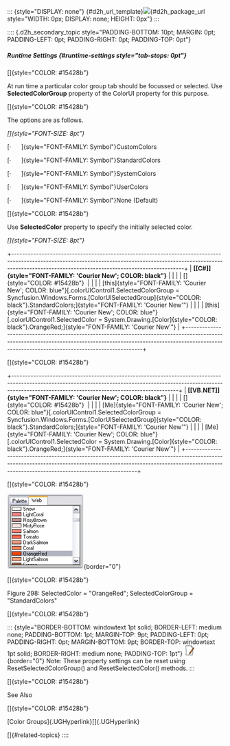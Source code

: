 ::: {style="DISPLAY: none"}
[](ms-xhelp:///?Id=d2h_url_template){#d2h_url_template}![](!package_url!){#d2h_package_url style="WIDTH: 0px; DISPLAY: none; HEIGHT: 0px"}
:::

:::: {.d2h_secondary_topic style="PADDING-BOTTOM: 10pt; MARGIN: 0pt; PADDING-LEFT: 0pt; PADDING-RIGHT: 0pt; PADDING-TOP: 0pt"}
##### Runtime Settings {#runtime-settings style="tab-stops: 0pt"}

[]{style="COLOR: #15428b"} 

At run time a particular color group tab should be focussed or selected. Use **SelectedColorGroup** property of the ColorUI property for this purpose.

[]{style="COLOR: #15428b"} 

The options are as follows.

*[]{style="FONT-SIZE: 8pt"}* 

[·      ]{style="FONT-FAMILY: Symbol"}CustomColors

[·      ]{style="FONT-FAMILY: Symbol"}StandardColors

[·      ]{style="FONT-FAMILY: Symbol"}SystemColors

[·      ]{style="FONT-FAMILY: Symbol"}UserColors

[·      ]{style="FONT-FAMILY: Symbol"}None (Default)

[]{style="COLOR: #15428b"} 

Use **SelectedColor** property to specify the initially selected color.

*[]{style="FONT-SIZE: 8pt"}* 

+--------------------------------------------------------------------------------------------------------------------------------------------------------------------------------------------------------------------------+
| **[\[C#\]]{style="FONT-FAMILY: 'Courier New'; COLOR: black"}**                                                                                                                                                           |
|                                                                                                                                                                                                                          |
| []{style="COLOR: #15428b"}                                                                                                                                                                                               |
|                                                                                                                                                                                                                          |
| [this]{style="FONT-FAMILY: 'Courier New'; COLOR: blue"}[.colorUIControl1.SelectedColorGroup = Syncfusion.Windows.Forms.[ColorUISelectedGroup]{style="COLOR: black"}.StandardColors;]{style="FONT-FAMILY: 'Courier New'"} |
|                                                                                                                                                                                                                          |
| [this]{style="FONT-FAMILY: 'Courier New'; COLOR: blue"}[.colorUIControl1.SelectedColor = System.Drawing.[Color]{style="COLOR: black"}.OrangeRed;]{style="FONT-FAMILY: 'Courier New'"}                                    |
+--------------------------------------------------------------------------------------------------------------------------------------------------------------------------------------------------------------------------+

[]{style="COLOR: #15428b"} 

+------------------------------------------------------------------------------------------------------------------------------------------------------------------------------------------------------------------------+
| **[\[VB.NET\]]{style="FONT-FAMILY: 'Courier New'; COLOR: black"}**                                                                                                                                                     |
|                                                                                                                                                                                                                        |
| []{style="COLOR: #15428b"}                                                                                                                                                                                             |
|                                                                                                                                                                                                                        |
| [Me]{style="FONT-FAMILY: 'Courier New'; COLOR: blue"}[.colorUIControl1.SelectedColorGroup = Syncfusion.Windows.Forms.[ColorUISelectedGroup]{style="COLOR: black"}.StandardColors;]{style="FONT-FAMILY: 'Courier New'"} |
|                                                                                                                                                                                                                        |
| [Me]{style="FONT-FAMILY: 'Courier New'; COLOR: blue"}[.colorUIControl1.SelectedColor = System.Drawing.[Color]{style="COLOR: black"}.OrangeRed;]{style="FONT-FAMILY: 'Courier New'"}                                    |
+------------------------------------------------------------------------------------------------------------------------------------------------------------------------------------------------------------------------+

[]{style="COLOR: #15428b"} 

![](ImagesExt/image76_296.jpg){border="0"}

[]{style="COLOR: #15428b"} 

Figure 298: SelectedColor = \"OrangeRed\"; SelectedColorGroup = \"StandardColors\"

[]{style="COLOR: #15428b"} 

::: {style="BORDER-BOTTOM: windowtext 1pt solid; BORDER-LEFT: medium none; PADDING-BOTTOM: 1pt; MARGIN-TOP: 9pt; PADDING-LEFT: 0pt; PADDING-RIGHT: 0pt; MARGIN-BOTTOM: 9pt; BORDER-TOP: windowtext 1pt solid; BORDER-RIGHT: medium none; PADDING-TOP: 1pt"}
![](ImagesExt/image76_1.jpg){border="0"} Note: These property settings can be reset using ResetSelectedColorGroup() and ResetSelectedColor() methods.
:::

[]{style="COLOR: #15428b"} 

See Also

[]{style="COLOR: #15428b"} 

[Color Groups]{.UGHyperlink}[]{.UGHyperlink}

[]{#related-topics}
::::
